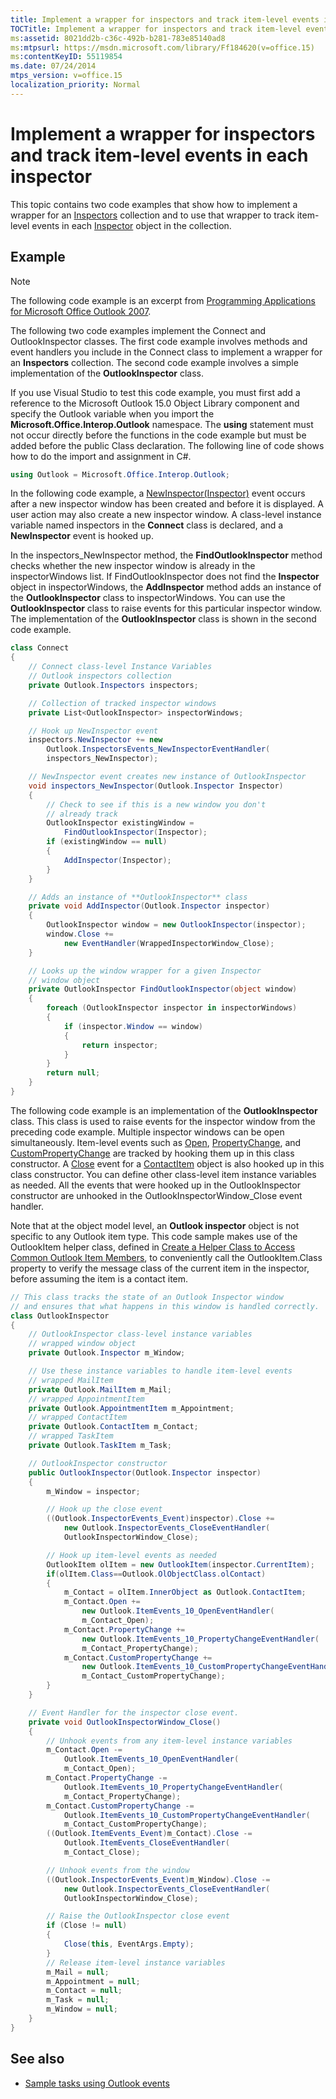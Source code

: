 ```yaml
---
title: Implement a wrapper for inspectors and track item-level events in each inspector
TOCTitle: Implement a wrapper for inspectors and track item-level events in each inspector
ms:assetid: 8021dd2b-c36c-492b-b281-783e85140ad8
ms:mtpsurl: https://msdn.microsoft.com/library/Ff184620(v=office.15)
ms:contentKeyID: 55119854
ms.date: 07/24/2014
mtps_version: v=office.15
localization_priority: Normal
---
```


# Implement a wrapper for inspectors and track item-level events in each inspector

This topic contains two code examples that show how to implement a wrapper for an [Inspectors](https://msdn.microsoft.com/library/bb623458\(v=office.15\)) collection and to use that wrapper to track item-level events in each [Inspector](https://msdn.microsoft.com/library/bb647744\(v=office.15\)) object in the collection.

## Example

> [!NOTE] 
> The following code example is an excerpt from [Programming Applications for Microsoft Office Outlook 2007](https://www.amazon.com/gp/product/0735622493?ie=UTF8&tag=msmsdn-20&linkCode=as2&camp=1789&creative=9325&creativeASIN=0735622493).

The following two code examples implement the Connect and OutlookInspector classes. The first code example involves methods and event handlers you include in the Connect class to implement a wrapper for an **Inspectors** collection. The second code example involves a simple implementation of the **OutlookInspector** class.

If you use Visual Studio to test this code example, you must first add a reference to the Microsoft Outlook 15.0 Object Library component and specify the Outlook variable when you import the **Microsoft.Office.Interop.Outlook** namespace. The **using** statement must not occur directly before the functions in the code example but must be added before the public Class declaration. The following line of code shows how to do the import and assignment in C\#.

```csharp
using Outlook = Microsoft.Office.Interop.Outlook;
```

In the following code example, a [NewInspector(Inspector)](https://msdn.microsoft.com/library/bb610594\(v=office.15\)) event occurs after a new inspector window has been created and before it is displayed. A user action may also create a new inspector window. A class-level instance variable named inspectors in the **Connect** class is declared, and a **NewInspector** event is hooked up. 

In the inspectors\_NewInspector method, the **FindOutlookInspector** method checks whether the new inspector window is already in the inspectorWindows list. If FindOutlookInspector does not find the **Inspector** object in inspectorWindows, the **AddInspector** method adds an instance of the **OutlookInspector** class to inspectorWindows. You can use the **OutlookInspector** class to raise events for this particular inspector window. The implementation of the **OutlookInspector** class is shown in the second code example.

```csharp
class Connect
{
    // Connect class-level Instance Variables
    // Outlook inspectors collection
    private Outlook.Inspectors inspectors;

    // Collection of tracked inspector windows              
    private List<OutlookInspector> inspectorWindows;    

    // Hook up NewInspector event
    inspectors.NewInspector += new 
        Outlook.InspectorsEvents_NewInspectorEventHandler(
        inspectors_NewInspector);

    // NewInspector event creates new instance of OutlookInspector
    void inspectors_NewInspector(Outlook.Inspector Inspector)
    {
        // Check to see if this is a new window you don't
        // already track
        OutlookInspector existingWindow = 
            FindOutlookInspector(Inspector);
        if (existingWindow == null)
        {
            AddInspector(Inspector);
        }
    }

    // Adds an instance of **OutlookInspector** class
    private void AddInspector(Outlook.Inspector inspector)
    {
        OutlookInspector window = new OutlookInspector(inspector);
        window.Close +=
            new EventHandler(WrappedInspectorWindow_Close);
    }

    // Looks up the window wrapper for a given Inspector 
    // window object
    private OutlookInspector FindOutlookInspector(object window)
    {
        foreach (OutlookInspector inspector in inspectorWindows)
        {
            if (inspector.Window == window)
            {
                return inspector;
            }
        }
        return null;
    }
}
```

The following code example is an implementation of the **OutlookInspector** class. This class is used to raise events for the inspector window from the preceding code example. Multiple inspector windows can be open simultaneously. Item-level events such as [Open](https://msdn.microsoft.com/library/bb644296\(v=office.15\)), [PropertyChange](https://msdn.microsoft.com/library/bb647794\(v=office.15\)), and [CustomPropertyChange](https://msdn.microsoft.com/library/bb645015\(v=office.15\)) are tracked by hooking them up in this class constructor. A [Close](https://msdn.microsoft.com/library/bb645009\(v=office.15\)) event for a [ContactItem](https://msdn.microsoft.com/library/bb644956\(v=office.15\)) object is also hooked up in this class constructor. You can define other class-level item instance variables as needed. All the events that were hooked up in the OutlookInspector constructor are unhooked in the OutlookInspectorWindow\_Close event handler.

Note that at the object model level, an **Outlook inspector** object is not specific to any Outlook item type. This code sample makes use of the OutlookItem helper class, defined in [Create a Helper Class to Access Common Outlook Item Members](how-to-create-a-helper-class-to-access-common-outlook-item-members.md), to conveniently call the OutlookItem.Class property to verify the message class of the current item in the inspector, before assuming the item is a contact item.

```csharp
// This class tracks the state of an Outlook Inspector window 
// and ensures that what happens in this window is handled correctly.
class OutlookInspector
{
    // OutlookInspector class-level instance variables 
    // wrapped window object
    private Outlook.Inspector m_Window;             

    // Use these instance variables to handle item-level events
    // wrapped MailItem
    private Outlook.MailItem m_Mail;    
    // wrapped AppointmentItem        
    private Outlook.AppointmentItem m_Appointment;  
    // wrapped ContactItem
    private Outlook.ContactItem m_Contact;
    // wrapped TaskItem      
    private Outlook.TaskItem m_Task;             

    // OutlookInspector constructor
    public OutlookInspector(Outlook.Inspector inspector)
    {
        m_Window = inspector;

        // Hook up the close event
        ((Outlook.InspectorEvents_Event)inspector).Close +=
            new Outlook.InspectorEvents_CloseEventHandler(
            OutlookInspectorWindow_Close);

        // Hook up item-level events as needed
        OutlookItem olItem = new OutlookItem(inspector.CurrentItem);
        if(olItem.Class==Outlook.OlObjectClass.olContact)
        {
            m_Contact = olItem.InnerObject as Outlook.ContactItem;
            m_Contact.Open +=
                new Outlook.ItemEvents_10_OpenEventHandler(
                m_Contact_Open);
            m_Contact.PropertyChange +=
                new Outlook.ItemEvents_10_PropertyChangeEventHandler(
                m_Contact_PropertyChange);
            m_Contact.CustomPropertyChange +=
                new Outlook.ItemEvents_10_CustomPropertyChangeEventHandler(
                m_Contact_CustomPropertyChange);
        }
    }

    // Event Handler for the inspector close event.
    private void OutlookInspectorWindow_Close()
    {
        // Unhook events from any item-level instance variables
        m_Contact.Open -= 
            Outlook.ItemEvents_10_OpenEventHandler(
            m_Contact_Open);
        m_Contact.PropertyChange -= 
            Outlook.ItemEvents_10_PropertyChangeEventHandler(
            m_Contact_PropertyChange);
        m_Contact.CustomPropertyChange -= 
            Outlook.ItemEvents_10_CustomPropertyChangeEventHandler(
            m_Contact_CustomPropertyChange);
        ((Outlook.ItemEvents_Event)m_Contact).Close -= 
            Outlook.ItemEvents_CloseEventHandler(
            m_Contact_Close);

        // Unhook events from the window
        ((Outlook.InspectorEvents_Event)m_Window).Close -=
            new Outlook.InspectorEvents_CloseEventHandler(
            OutlookInspectorWindow_Close);

        // Raise the OutlookInspector close event
        if (Close != null)
        {
            Close(this, EventArgs.Empty);
        }
        // Release item-level instance variables
        m_Mail = null;
        m_Appointment = null;
        m_Contact = null;
        m_Task = null;
        m_Window = null;
    }
}
```

## See also

- [Sample tasks using Outlook events](sample-tasks-using-outlook-events.md)

